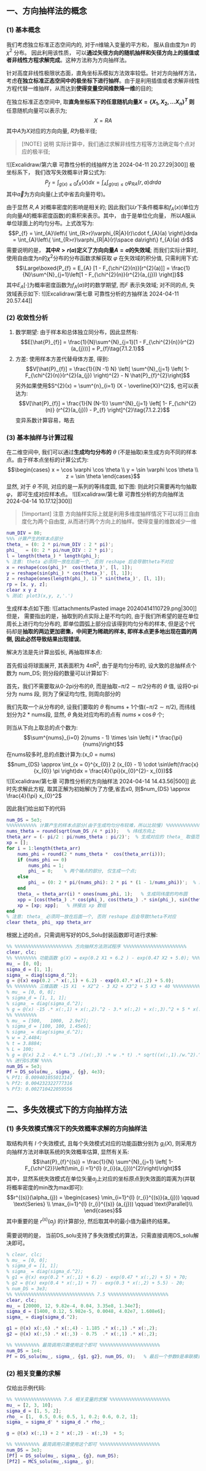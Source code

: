 ## 一、方向抽样法的概念
### (1) 基本概念
我们考虑独立标准正态空间内的, 对于$n$维输入变量的平方和， 服从自由度为$n$ 的$\chi^{2}$ 分布。 因此利用该性质，  可以**通过矢径方向的随机抽样和矢径方向上的插值或者非线性方程求解完成**。这种方法称为方向抽样法。 

针对高度非线性极限状态面，直角坐标系模拟方法效率较低。针对方向抽样方法，考虑**在独立标准正态空间中的极坐标下进行抽样**。由于是利用插值或者求解非线性方程代替一维抽样，从而达到**使得变量空间维数降一维**的目的;

在独立标准正态空间中, 取**直角坐标系下的任意随机向量$X = \left\{ X_1, X_2, \dots X_n \right\}^{T}$ 则**任意随机向量可以表示为;
$$X = RA$$
其中$A$为$X$对应的方向向量, $R$为极半径;
> [!NOTE] 说明
> 实际计算中，我们通过求解非线性方程等方法确定每个点对应的极半径;

![[Excalidraw/第六章 可靠性分析的线抽样方法 2024-04-11 20.27.29|300]]
极坐标系下， 我们改写失效概率计算公式为:
$$P_{f} = \int_{g(x) \leq 0} f_{X}(x) dx =  \int_{A} \int_{g(ra)\leq 0} \varphi_{RA}(r,a) drda$$
其中$\vec{a}$为方向向量(上式中省去向量符号)。

由于显然 $R, A$ 对概率密度的影响是相关的; 因此我们以$r$下条件概率和$f_{A}(x)$(单位方向向量$A$的概率密度函数)的乘积来表示。其中， 由于是单位化向量， 所以A服从单位球面上的均匀分布。上式改写为:
$$P_{f} = \int_{A}\left\{ \int_{R>r}\varphi_{R|A}(r)\cdot f_{A}(a) \right\}drda = \int_{A}\left\{ \int_{R>r}\varphi_{R|A}(r)\space da\right\} f_{A}(a) dr$$
需要说明的是， **其中$R > r(a)$定义了方向向量$A = a$的失效域**; 而我们实际计算时, 使用自由度为$n$的$\chi^{2}$分布的分布函数求解获取 $\varphi$ 在失效域的积分值, 只需利用下式:
$$\Large\boxed{P_{f} = E_{A} [1 - F_{\chi^{2}(n)}[r^{2}(a)]] = \frac{1}{N}\sum^{N}_{j=1}\left[1 - F_{\chi^{2}(n)}(r^{2}(a_{j})) \right]}$$
其中$E_{A}[\cdot ]$为概率密度函数为$f_A(a)$时的数学期望, 而$F$ 表示失效域; 对不同的点, 失效域表示如下:
![[Excalidraw/第七章 可靠性分析的方抽样法 2024-04-11 20.57.44]]
### (2) 收敛性分析
1. 数学期望:
由于样本和总体独立同分布，因此显然有:
$$E[\hat{P}_{f}] = \frac{1}{N}\sum^{N}_{j=1}[1 - F_{\chi^{2}(n)}(r^{2}(a_{j}))] = P_{f}\tag{7.1.2.1}$$
2. 方差:
使用样本方差代替母体方差, 得到:
$$V[\hat{P}_{f}] = \frac{1}{(N -1) N} \left[ \sum^{N}_{j=1} \left( 1- F_{\chi^{2}(n)}(r^{2}(a_{j}) \right)^{2}  -  N \hat{P}_{f}^{2}\right]$$
另外如果使用$S^{2}(x) = \sum^{n}_{i=1} (X - \overline{X})^{2}$, 也可以表达为:
$$V[\hat{P}_{f}] =  \frac{1}{N (N-1)} \sum^{N}_{j=1} \left[ 1- F_{\chi^{2}(n)} (r^{2}(a_{j}))  - P_{f} \right]^{2}\tag{7.1.2.2}$$
变异系数计算容易，略去

### (3) 基本抽样与计算过程
在二维空间中, 我们可以通过**生成均匀分布的** $\theta$ (不是抽取)来生成方向不同的样本点。由于样本点坐标的计算公式为:
$$\begin{cases}
x = \cos \varphi  \cos \theta  \\
y = \sin \varphi \cos \theta   \\
z =  \sin \theta
\end{cases}$$
显然, 对于 $\theta$ 不同, 对应的是一系列的等纬度圆,  如下图: 则此时只需要再均匀抽取$\varphi$， 即可生成对应样本点。
![[Excalidraw/第七章 可靠性分析的方向抽样法 2024-04-14 10.17.12|300]]

> [!important] 注意
> 方向抽样实际上就是利用多维度抽样情况下可以将三自由度化为两个自由度, 从而进行两个方向上的抽样。使得变量的维数减少一维

```matlab title:生成$\phi,theta$分布向量的示例
num_DIV = 80;
%%% 计算产生的样本点部分
theta_ = (0: 2 * pi/num_DIV : 2 * pi)';
phi_   = (0: 2 * pi/num_DIV : 2 * pi)';
l = length(theta_) * length(phi_);
% 注意: theta 必须同一放在后面一个, 否则 reshape 后会导致theta不对应
x = reshape(cos(phi_)*  cos(theta_)', [l, 1]);  
y = reshape(sin(phi_) * cos(theta_)', [l, 1]);
z = reshape(ones(length(phi_), 1) * sin(theta_)', [l, 1]);
rp = [x, y, z];
clear x y z 
% 测试: plot3(x,y, z,'.')
```
生成样本点如下图:
![[attachments/Pasted image 20240414110729.png|300]]
但是， 需要指出的是，抽取到的点实际上是不均匀的, 由于我们所希望的是在单位周长上进行均匀分布的, 即单位圆弧上部分应该得到均匀分布的样本, 但是这个代码却是**抽取的两边更加密集，中间更为稀疏的样本, 即样本点更多地出现在圆的两侧, 因此必然导致结果出现错误**。

解决方法是先计算出弧长, 再抽取样本点:

首先假设将球面展开, 其表面积为 $4 \pi R^{2}$, 由于是均匀分布的, 设大致的总抽样点个数为 num_DS; 则分段的数量可以计算如下:

首先，我们不需要取从0-2pi分布的$\theta$, 而是抽取$-\pi/2 \sim \pi/2$分布的 $\theta$ 值, 设将0-pi 分为 nums 段, 则为了保证均匀性, 则周向部分的

我们先取一个从分布的$\theta$, 设我们要取的 $\theta$ 有nums + 1个值($-\pi/2 \sim \pi/2$), 而纬线划分为2 * nums段, 显然, $\theta$ 角处对应均布的点有 $nums \times  \cos\theta$ 个;

则当从下向上取总的点个数为:
$$\sum^{nums}_{i=0}  2(nums - 1) \times \sin \left( i * \frac{\pi}{nums}\right)$$
在nums较多时,总的点数计算为:(x_0 = nums)
$$num_{DS} \approx \int_{x = 0}^{x_{0}} 2 (x_{0} - 1) \cdot  \sin\left(\frac{x}{x_{0}} \pi \right)dx = \frac{4}{\pi}(x_{0}^{2}- x_{0})$$
![[Excalidraw/第七章 可靠性分析的方向抽样法 2024-04-14 14.43.56|500]]
此时先求解此方程, 取其正解为初始解(为了方便,省去x0, 则$num_{DS} \approx \frac{4}{\pi} x_{0}^2$

因此我们给出如下的代码
```matlab title:生成球面上完全均布的样本点
num_DS = 5e3;
%%%%%%%%%%% 计算产生的样本点部分(由于生成均匀分布较难，所以比较慢) %%%%%%%%%%%%%%%%%%%
nums_theta = round(sqrt(num_DS /4 * pi));   % 纬线方向上
theta_arr = (- pi/2 : pi/nums_theta : pi/2)';  % 生成对应的 theta_ 取值范围 (num_theta + 1个点)
xp = [];
for i = 1:length(theta_arr)
	nums_phi = round(2 * nums_theta *  cos(theta_arr(i)));
	if (nums_phi == 0)
		nums_phi = 1;
		phi_ = 0;    % 两个端点的部分, 仅生成一个点;
	else
		phi_ = (0: 2 * pi/(nums_phi): 2 * pi * (1 - 1/nums_phi))';  % 最后一个是避免重复产生点, 长度为 nums_phi
	end
	theta_ = theta_arr(i) * ones(nums_phi, 1);   % 生成同纬度的均布圆
	xpp = [cos(theta_) .* cos(phi_), cos(theta_) .* sin(phi_), sin(theta_)];
	xp = [xp; xpp];   % 拼接出 xp 数组
end
% 注意: theta_ 必须同一放在后面一个, 否则 reshape 后会导致theta不对应
clear theta_ phi_ xpp theta_arr
```

根据上述的点，只需调用写好的DS_Solu封装函数即可进行求解:
```matlab
%% %%%%%%%%%%%%%%%%%%%%% 方向抽样方法测试程序 %%%%%%%%%%%%%%%%%%%%%%%  
clear, clc;
%% %%%%%%%% 功能函数 g(X) = exp(0.2 X1 + 6.2 ) - exp(0.47 X2 + 5.0); %%%%%%%% 
mu_ = [0, 0];
sigma_d = [1, 1];
sigma_ = diag(sigma_d.^2);
g = @(x) exp(0.2 .* x(:,1) + 6.2) - exp(0.47.* x(:,2) + 5.0);
%% %%%%%%%% 三维函数 -15 X1  + X2^2 - 3 X2 + X3^2 + 5 X3 + 40 %%%%%%%%%%%%%%%
% mu_ = [0, 0, 0];
% sigma_d = [1, 1, 1];
% sigma_ = diag(sigma_d.^2);
% g = @(x) -15 .* x(:,1) + x(:,2).^2 - 3.* x(:,2) + x(:,3).^2 + 5 * x(:,3) + 40;
%% %%%%%%%% 
% mu_ = [500,   1000,  2.9e7];
% sigma_d = [100, 100, 1.45e6];
% sigma_ = diag(sigma_d.^2);
% w = 2.4484;
% t = 3.8884;
% L = 100;
% g = @(x) 2.2 - 4.* L.^3 ./(x(:,3) .* w .* t) .* sqrt((x(:,1)./w.^2).^2 +(x(:,2)./t.^2).^2);
%% 进行DS求解 %%%%
num_DS = 5e3;
Pf = DS_solu(mu_, sigma_, {g}, 4e3);
% Pf1: 0.009401055013147
% Pf2: 0.004232322777316
% Pf3: 0.002710422059556
```

## 二、多失效模式下的方向抽样方法
### (1) 多失效模式情况下的失效概率求解的方向抽样法
取结构共有 $l$ 个失效模式, 且每个失效模式对应的功能函数分别为 $g_{i}(X)$, 则采用方向抽样方法对串联系统的失效概率估算, 显然有关系:
$$\hat{P}_{f}^{(s)} = \frac{1}{N} \sum^{N}_{j=1} \left[ 1-  F_{\chi^{2}}\left(\min_{i =1}^{l}  (r_{i}(a_{j}))^{2}\right)\right]$$
其中，显然系统失效模式在单位矢量$a_j$上对应的坐标原点到失效面的距离为(并联将概率密度的min改为max即可):
$$r^{(s)}(\alpha_{j}) = \begin{cases}
\min_{i=1}^{l}  (r_{i}^{(s)}(a_{j})) \qquad \text{Series}  \\
\max_{i=1}^{l} (r_{i}^{(s)} (a_{j})) \qquad \text{Parallel}\\
\end{cases}$$
其中重要的是 $r^{(s)} (a_j)$ 的计算部分, 然后取其中的最小值为最终的结果。

需要说明的是， 当前DS_solu支持了多失效模式的算法，只需直接调用DS_solu解决即可。
```matlab title:多失效模式的方向抽样方法
% clear, clc;
% mu_ = [0, 0];
% sigma_d = [1, 1];
% sigma_ = diag(sigma_d.^2);
% g1 = @(x) exp(0.2 * x(:,1) + 6.2) - exp(0.47 * x(:,2) + 5) + 70;
% g2 = @(x) exp(0.4 * x(:,1) + 7) - exp(0.3 * x(:,2) + 5.5) - 20;
% num_DS = 3e3;
%% %%%%%%%%%%%%%%%%%%%%%%%%%%%%% 7.5 %%%%%%%%%%%%%%%%%%%%%% 
clear, clc;
mu_ = [20000, 12, 9.82e-4, 0.04, 3.35e8, 1.34e7];
sigma_d = [1400, 0.12, 5.982e-5, 0.0048, 4.02e7, 1.608e6];
sigma_ = diag(sigma_d.^2);

g1 = @(x) x(:,6) .* x(:,4) - 1.185 .* x(:,1) .* x(:,2);
g2 = @(x) x(:,5) .* x(:,3) - 0.75  .* x(:,1) .* x(:,2);

%% %%%%%%%%% 最简调用只需使用这个即可 %%%%%%%%%%%%%%%%%%%%%% 
num_DS = 1e4;
Pf = DS_solu(mu_, sigma_, {g1, g2}, num_DS, 0);   % 最后一个参数0是串联模式，其余并联模式
```

### (2) 相关变量的求解
仅给出示例代码:
```matlab
%% %%%%%%%%%%%%%%%%% 7.6 相关变量的求解 %%%%%%%%%%%%%%%%%%%%%% 
mu_ = [2, 3, 10];
sigma_d = [1, 5, 2];
rho_ = [1,  0.5, 0.6; 0.5, 1, 0.2; 0.6, 0.2, 1];
sigma_ = sigma_d' * sigma_d .* rho_;

g = @(x) x(:,1) + 2 * x(:,2) - x(:,3)  + 5;

%% %%%%%%%%% 最简调用只需使用这个即可 %%%%%%%%%%%%%%%%%%%%%% 
num_DS = 3e3;
[Pf] = DS_solu(mu_, sigma_, {g}, num_DS);
[Pf2] = MCS_solu(mu_,sigma_, g);
```

